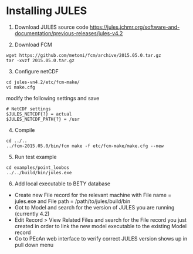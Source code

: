 Installing JULES
==========================================================================

1) Download JULES source code
https://jules.jchmr.org/software-and-documentation/previous-releases/jules-v4.2

2) Download FCM
```
wget https://github.com/metomi/fcm/archive/2015.05.0.tar.gz
tar -xvzf 2015.05.0.tar.gz
```

3) Configure netCDF
```
cd jules-vn4.2/etc/fcm-make/
vi make.cfg
```
modify the following settings and save
```
# NetCDF settings
$JULES_NETCDF{?} = actual
$JULES_NETCDF_PATH{?} = /usr
```
4) Compile
```
cd ../..
../fcm-2015.05.0/bin/fcm make -f etc/fcm-make/make.cfg --new
```

5) Run test example
```
cd examples/point_loobos
../../build/bin/jules.exe
```

6) Add local executable to BETY database
* Create new File record for the relevant machine with File name = jules.exe and File path = /path/to/jules/build/bin
* Got to Model and search for the version of JULES you are running (currently 4.2)
* Edit Record > View Related Files and search for the File record you just created in order to link the new model executable to the existing Model record
* Go to PEcAn web interface to verify correct JULES version shows up in pull down menu
